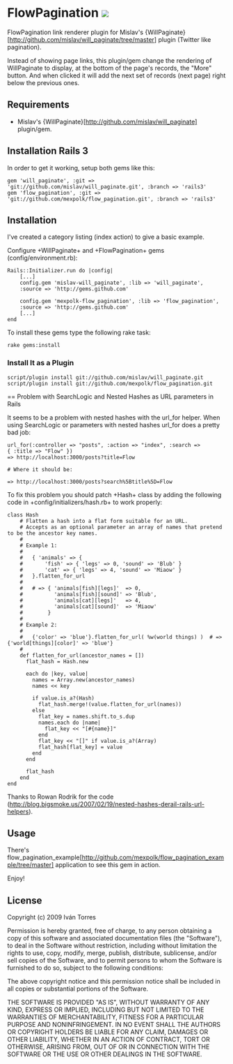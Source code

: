 # FlowPagination [![](http://stillmaintained.com/mexpolk/flow_pagination.png)](http://stillmaintained.com/mexpolk/flow_pagination)

FlowPagination link renderer plugin for Mislav's
{WillPaginate}[http://github.com/mislav/will_paginate/tree/master] plugin (Twitter like pagination).

Instead of showing page links, this plugin/gem change the rendering of
WillPaginate to display, at the bottom of the page's records, the "More" button.
And when clicked it will add the next set of records (next page) right below
the previous ones.

## Requirements

* Mislav's {WillPaginate}[http://github.com/mislav/will_paginate] plugin/gem.

## Installation Rails 3

In order to get it working, setup both gems like this:

    gem 'will_paginate', :git => 'git://github.com/mislav/will_paginate.git', :branch => 'rails3'
    gem 'flow_pagination', :git => 'git://github.com/mexpolk/flow_pagination.git', :branch => 'rails3'

## Installation

I've created a category listing (index action) to give a basic example.

Configure +WillPaginate+ and +FlowPagination+ gems (config/environment.rb):

    Rails::Initializer.run do |config|
        [...]
        config.gem 'mislav-will_paginate', :lib => 'will_paginate',
        :source => 'http://gems.github.com'

        config.gem 'mexpolk-flow_pagination', :lib => 'flow_pagination',
        :source => 'http://gems.github.com'
        [...]
    end

To install these gems type the following rake task:

    rake gems:install

### Install It as a Plugin

    script/plugin install git://github.com/mislav/will_paginate.git
    script/plugin install git://github.com/mexpolk/flow_pagination.git

== Problem with SearchLogic and Nested Hashes as URL parameters in Rails

It seems to be a problem with nested hashes with the url_for helper. When using SearchLogic
or parameters with nested hashes url_for does a pretty bad job:

    url_for(:controller => "posts", :action => "index", :search => { :title => "Flow" })
    => http://localhost:3000/posts?title=Flow

    # Where it should be:

    => http://localhost:3000/posts?search%5Btitle%5D=Flow

To fix this problem you should patch +Hash+ class by adding the following
code in +config/initializers/hash.rb+ to work properly:

    class Hash
        # Flatten a hash into a flat form suitable for an URL.
        # Accepts as an optional parameter an array of names that pretend to be the ancestor key names.
        #
        # Example 1:
        #
        #   { 'animals' => {
        #       'fish' => { 'legs' => 0, 'sound' => 'Blub' }
        #       'cat' => { 'legs' => 4, 'sound' => 'Miaow' }
        #   }.flatten_for_url
        #
        #   # => { 'animals[fish][legs]'  => 0,
        #          'animals[fish][sound]' => 'Blub',
        #          'animals[cat][legs]'   => 4,
        #          'animals[cat][sound]'  => 'Miaow'
        #        }
        #
        # Example 2:
        #
        #   {'color' => 'blue'}.flatten_for_url( %w(world things) )  # => {'world[things][color]' => 'blue'}
        #
        def flatten_for_url(ancestor_names = [])
          flat_hash = Hash.new

          each do |key, value|
            names = Array.new(ancestor_names)
            names << key

            if value.is_a?(Hash)
              flat_hash.merge!(value.flatten_for_url(names))
            else
              flat_key = names.shift.to_s.dup
              names.each do |name|
                flat_key << "[#{name}]"
              end
              flat_key << "[]" if value.is_a?(Array)
              flat_hash[flat_key] = value
            end
          end

          flat_hash
        end
    end

Thanks to Rowan Rodrik for the code (http://blog.bigsmoke.us/2007/02/19/nested-hashes-derail-rails-url-helpers).

## Usage

There's flow_pagination_example[http://github.com/mexpolk/flow_pagination_example/tree/master]
application to see this gem in action.

Enjoy!

## License

Copyright (c) 2009 Iván Torres

Permission is hereby granted, free of charge, to any person obtaining
a copy of this software and associated documentation files (the
"Software"), to deal in the Software without restriction, including
without limitation the rights to use, copy, modify, merge, publish,
distribute, sublicense, and/or sell copies of the Software, and to
permit persons to whom the Software is furnished to do so, subject to
the following conditions:

The above copyright notice and this permission notice shall be
included in all copies or substantial portions of the Software.

THE SOFTWARE IS PROVIDED "AS IS", WITHOUT WARRANTY OF ANY KIND,
EXPRESS OR IMPLIED, INCLUDING BUT NOT LIMITED TO THE WARRANTIES OF
MERCHANTABILITY, FITNESS FOR A PARTICULAR PURPOSE AND
NONINFRINGEMENT. IN NO EVENT SHALL THE AUTHORS OR COPYRIGHT HOLDERS BE
LIABLE FOR ANY CLAIM, DAMAGES OR OTHER LIABILITY, WHETHER IN AN ACTION
OF CONTRACT, TORT OR OTHERWISE, ARISING FROM, OUT OF OR IN CONNECTION
WITH THE SOFTWARE OR THE USE OR OTHER DEALINGS IN THE SOFTWARE.

